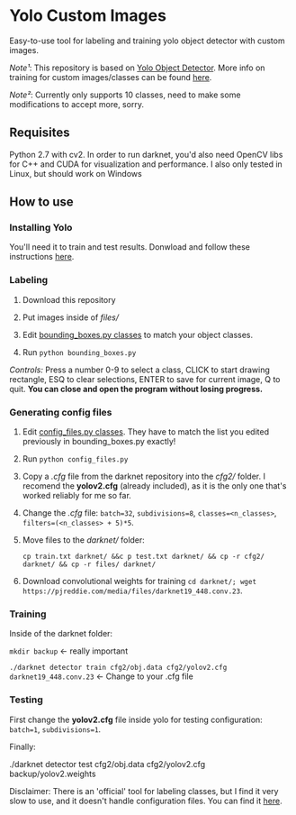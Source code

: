 # Yolo Custom Images
Easy-to-use tool for labeling and training yolo object detector with custom images. 

*Note¹*: This repository is based on [Yolo Object Detector](https://pjreddie.com/darknet/yolov2/). More info on training for custom images/classes can be found [here](https://github.com/AlexeyAB/darknet#how-to-train-to-detect-your-custom-objects). 

*Note²*: Currently only supports 10 classes, need to make some modifications to accept more, sorry. 

## Requisites

Python 2.7 with cv2. 
In order to run darknet, you'd also need OpenCV libs for C++ and CUDA for visualization and performance. 
I also only tested in Linux, but should work on Windows 

## How to use 

### Installing Yolo

You'll need it to train and test results. Donwload and follow these instructions [here](https://github.com/AlexeyAB/darknet).

### Labeling 

1. Download this repository

2. Put images inside of *files/*

3. Edit [bounding_boxes.py classes](https://github.com/dhiegomaga/yolo-custom-train/blob/master/bounding_boxes.py#L14) to match your object classes. 

4. Run `python bounding_boxes.py`

*Controls:* Press a number 0-9 to select a class, CLICK to start drawing rectangle, ESQ to clear selections, ENTER to save for current image, Q to quit. **You can close and open the program without losing progress.**

### Generating config files 

1. Edit [config_files.py classes](https://github.com/dhiegomaga/yolo-custom-train/blob/master/config_files.py#L8). They have to match the list you edited previously in bounding_boxes.py exactly!

2. Run `python config_files.py`

3. Copy a *.cfg* file from the darknet repository into the *cfg2/* folder. I recomend the **yolov2.cfg** (already included), as it is the only one that's worked reliably for me so far. 

4. Change the *.cfg* file: `batch=32`, `subdivisions=8`, `classes=<n_classes>`, `filters=(<n_classes> + 5)*5`. 

5. Move files to the *darknet/* folder: 

    `cp train.txt darknet/ &&c p test.txt darknet/ && cp -r cfg2/ darknet/ && cp -r files/ darknet/`
    
6. Download convolutional weights for training `cd darknet/; wget https://pjreddie.com/media/files/darknet19_448.conv.23`.

### Training

Inside of the darknet folder: 

`mkdir backup` <- really important

`./darknet detector train cfg2/obj.data cfg2/yolov2.cfg darknet19_448.conv.23` <- Change to your .cfg file

### Testing

First change the **yolov2.cfg** file inside yolo for testing configuration: `batch=1`, `subdivisions=1`. 

Finally: 

./darknet detector test cfg2/obj.data cfg2/yolov2.cfg backup/yolov2.weights <your-image-path>

Disclaimer: There is an 'official' tool for labeling classes, but I find it very slow to use, and it doesn't handle configuration files. You can find it [here](https://github.com/AlexeyAB/Yolo_mark). 

